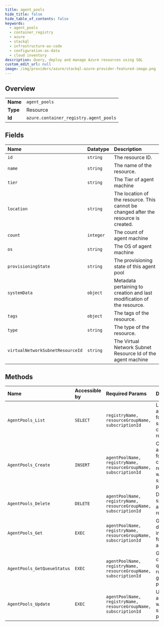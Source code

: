 ```yaml
---
title: agent_pools
hide_title: false
hide_table_of_contents: false
keywords:
  - agent_pools
  - container_registry
  - azure    
  - stackql
  - infrastructure-as-code
  - configuration-as-data
  - cloud inventory
description: Query, deploy and manage Azure resources using SQL
custom_edit_url: null
image: /img/providers/azure/stackql-azure-provider-featured-image.png
---
```

  
    

## Overview
<table><tbody>
<tr><td><b>Name</b></td><td><code>agent_pools</code></td></tr>
<tr><td><b>Type</b></td><td>Resource</td></tr>
<tr><td><b>Id</b></td><td><code>azure.container_registry.agent_pools</code></td></tr>
</tbody></table>

## Fields
| Name | Datatype | Description |
|:-----|:---------|:------------|
| `id` | `string` | The resource ID. |
| `name` | `string` | The name of the resource. |
| `tier` | `string` | The Tier of agent machine |
| `location` | `string` | The location of the resource. This cannot be changed after the resource is created. |
| `count` | `integer` | The count of agent machine |
| `os` | `string` | The OS of agent machine |
| `provisioningState` | `string` | The provisioning state of this agent pool |
| `systemData` | `object` | Metadata pertaining to creation and last modification of the resource. |
| `tags` | `object` | The tags of the resource. |
| `type` | `string` | The type of the resource. |
| `virtualNetworkSubnetResourceId` | `string` | The Virtual Network Subnet Resource Id of the agent machine |
## Methods
| Name | Accessible by | Required Params | Description |
|:-----|:--------------|:----------------|:------------|
| `AgentPools_List` | `SELECT` | `registryName, resourceGroupName, subscriptionId` | Lists all the agent pools for a specified container registry. |
| `AgentPools_Create` | `INSERT` | `agentPoolName, registryName, resourceGroupName, subscriptionId` | Creates an agent pool for a container registry with the specified parameters. |
| `AgentPools_Delete` | `DELETE` | `agentPoolName, registryName, resourceGroupName, subscriptionId` | Deletes a specified agent pool resource. |
| `AgentPools_Get` | `EXEC` | `agentPoolName, registryName, resourceGroupName, subscriptionId` | Gets the detailed information for a given agent pool. |
| `AgentPools_GetQueueStatus` | `EXEC` | `agentPoolName, registryName, resourceGroupName, subscriptionId` | Gets the count of queued runs for a given agent pool. |
| `AgentPools_Update` | `EXEC` | `agentPoolName, registryName, resourceGroupName, subscriptionId` | Updates an agent pool with the specified parameters. |
